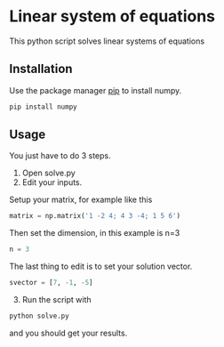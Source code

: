 # Linear system of equations

This python script solves linear systems of equations

## Installation

Use the package manager [pip](https://pip.pypa.io/en/stable/) to install numpy.

```bash
pip install numpy
```

## Usage

You just have to do 3 steps.
1) Open solve.py
2) Edit your inputs.

Setup your matrix, for example like this

```python
matrix = np.matrix('1 -2 4; 4 3 -4; 1 5 6')
```
Then set the dimension, in this example is n=3
```python
n = 3
```
The last thing to edit is to set your solution vector.
```python
svector = [7, -1, -5]
```

3) Run the script with
```bash
python solve.py
```
and you should get your results.

